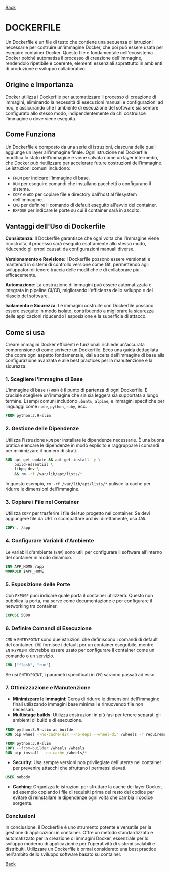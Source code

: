 [<u>Back</u>](./README.md)

# DOCKERFILE

Un Dockerfile è un file di testo che contiene una sequenza di istruzioni necessarie per costruire un'immagine Docker, che poi può essere usata per eseguire container Docker. Questo file è fondamentale nell'ecosistema Docker poiché automatisa il processo di creazione dell'immagine, rendendolo ripetibile e coerente, elementi essenziali soprattutto in ambienti di produzione e sviluppo collaborativo.

## Origine e Importanza

Docker utilizza i Dockerfile per automatizzare il processo di creazione di immagini, eliminando la necessità di esecuzioni manuali e configurazioni ad hoc, e assicurando che l'ambiente di esecuzione del software sia sempre configurato allo stesso modo, indipendentemente da chi costruisce l'immagine o dove viene eseguita.

## Come Funziona

Un Dockerfile è composto da una serie di istruzioni, ciascuna delle quali aggiunge un layer all'immagine finale. Ogni istruzione nel Dockerfile modifica lo stato dell'immagine e viene salvata come un layer intermedio, che Docker può riutilizzare per accelerare future costruzioni dell'immagine. Le istruzioni comuni includono:

- `FROM` per indicare l'immagine di base.
- `RUN` per eseguire comandi che installano pacchetti o configurano il sistema.
- `COPY` e `ADD` per copiare file e directory dall'host al filesystem dell'immagine.
- `CMD` per definire il comando di default eseguito all'avvio del container.
- `EXPOSE` per indicare le porte su cui il container sarà in ascolto.

## Vantaggi dell'Uso di Dockerfile

**Consistenza**: Il Dockerfile garantisce che ogni volta che l'immagine viene ricostruita, il processo sarà eseguito esattamente allo stesso modo, riducendo gli errori causati da configurazioni manuali diverse.

**Versionamento e Revisione**: I Dockerfile possono essere versionati e mantenuti in sistemi di controllo versione come Git, permettendo agli sviluppatori di tenere traccia delle modifiche e di collaborare più efficacemente.

**Automazione**: La costruzione di immagini può essere automatizzata e integrata in pipeline CI/CD, migliorando l'efficienza dello sviluppo e del rilascio del software.

**Isolamento e Sicurezza**: Le immagini costruite con Dockerfile possono essere eseguite in modo isolato, contribuendo a migliorare la sicurezza delle applicazioni riducendo l'esposizione e la superficie di attacco.

## Come si usa

Creare immagini Docker efficienti e funzionali richiede un'accurata comprensione di come scrivere un Dockerfile. Ecco una guida dettagliata che copre ogni aspetto fondamentale, dalla scelta dell'immagine di base alla configurazione avanzata e alle best practices per la manutenzione e la sicurezza.

### 1. Scegliere l'Immagine di Base

L'immagine di base (`FROM`) è il punto di partenza di ogni Dockerfile. È cruciale scegliere un'immagine che sia sia leggera sia supportata a lungo termine. Esempi comuni includono `ubuntu`, `alpine`, e immagini specifiche per linguaggi come `node`, `python`, `ruby`, ecc.

```dockerfile
FROM python:3.9-slim
```

### 2. Gestione delle Dipendenze

Utilizza l'istruzione `RUN` per installare le dipendenze necessarie. È una buona pratica elencare le dipendenze in modo esplicito e raggruppare i comandi per minimizzare il numero di strati.

```dockerfile
RUN apt-get update && apt-get install -y \
    build-essential \
    libpq-dev \
    && rm -rf /var/lib/apt/lists/*
```

In questo esempio, `rm -rf /var/lib/apt/lists/*` pulisce la cache per ridurre le dimensioni dell'immagine.

### 3. Copiare i File nel Container

Utilizza `COPY` per trasferire i file del tuo progetto nel container. Se devi aggiungere file da URL o scompattare archivi direttamente, usa `ADD`.

```dockerfile
COPY . /app
```

### 4. Configurare Variabili d'Ambiente

Le variabili d'ambiente (`ENV`) sono utili per configurare il software all'interno del container in modo dinamico.

```dockerfile
ENV APP_HOME /app
WORKDIR $APP_HOME
```

### 5. Esposizione delle Porte

Con `EXPOSE` puoi indicare quale porta il container utilizzerà. Questo non pubblica la porta, ma serve come documentazione e per configurare il networking tra container.

```dockerfile
EXPOSE 5000
```

### 6. Definire Comandi di Esecuzione

`CMD` e `ENTRYPOINT` sono due istruzioni che definiscono i comandi di default del container. `CMD` fornisce i default per un container eseguibile, mentre `ENTRYPOINT` dovrebbe essere usato per configurare il container come un comando o un servizio.

```dockerfile
CMD ["flask", "run"]
```

Se usi `ENTRYPOINT`, i parametri specificati in `CMD` saranno passati ad esso.

### 7. Ottimizzazione e Manutenzione

- **Minimizzare le immagini**: Cerca di ridurre le dimensioni dell'immagine finali utilizzando immagini base minimali e rimuovendo file non necessari.
- **Multistage builds**: Utilizza costruzioni in più fasi per tenere separati gli ambienti di build e di esecuzione.

```dockerfile
FROM python:3.9-slim as builder
RUN pip wheel --no-cache-dir --no-deps --wheel-dir /wheels -r requirements.txt

FROM python:3.9-slim
COPY --from=builder /wheels /wheels
RUN pip install --no-cache /wheels/*
```

- **Security**: Usa sempre versioni non privilegiate dell'utente nel container per prevenire attacchi che sfruttano i permessi elevati.

```dockerfile
USER nobody
```

- **Caching**: Organizza le istruzioni per sfruttare la cache dei layer Docker, ad esempio copiando i file di requisiti prima del resto del codice per evitare di reinstallare le dipendenze ogni volta che cambia il codice sorgente.

### Conclusioni

In conclusione, il Dockerfile è uno strumento potente e versatile per la gestione di applicazioni in container. Offre un metodo standardizzato e automatizzato per la creazione di immagini Docker, essenziale per lo sviluppo moderno di applicazioni e per l'operatività di sistemi scalabili e distribuiti. Utilizzare un Dockerfile è ormai considerato una best practice nell'ambito dello sviluppo software basato su container.

[<u>Back</u>](./README.md)